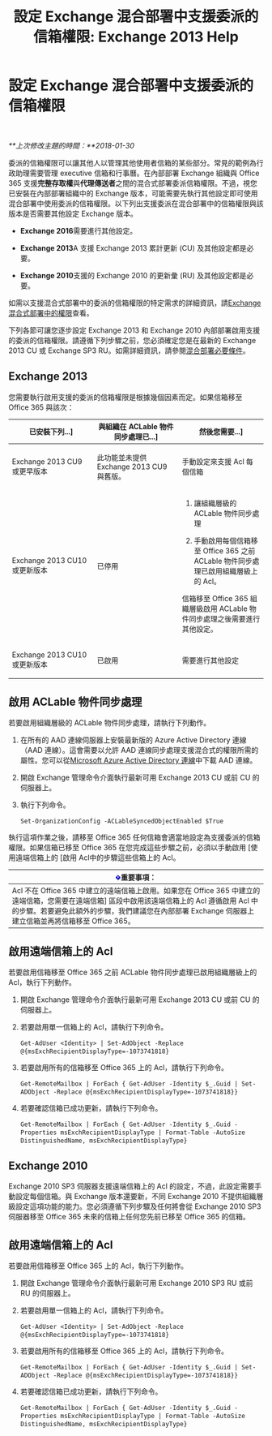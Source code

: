﻿---
title: '設定 Exchange 混合部署中支援委派的信箱權限: Exchange 2013 Help'
TOCTitle: 設定 Exchange 混合部署中支援委派的信箱權限
ms:assetid: a2a10cb3-4557-4ff5-8191-c653522f4512
ms:mtpsurl: https://technet.microsoft.com/zh-tw/library/Mt784505(v=EXCHG.150)
ms:contentKeyID: 74447337
ms.date: 05/23/2018
mtps_version: v=EXCHG.150
ms.translationtype: MT
---

# 設定 Exchange 混合部署中支援委派的信箱權限

 

_**上次修改主題的時間：**2018-01-30_

委派的信箱權限可以讓其他人以管理其他使用者信箱的某些部分。常見的範例為行政助理需要管理 executive 信箱和行事曆。在內部部署 Exchange 組織與 Office 365 支援**完整存取權**與**代理傳送者**之間的混合式部署委派信箱權限。不過，視您已安裝在內部部署組織中的 Exchange 版本，可能需要先執行其他設定即可使用混合部署中使用委派的信箱權限。以下列出支援委派在混合部署中的信箱權限與該版本是否需要其他設定 Exchange 版本。

  - **Exchange 2016**需要進行其他設定。

  - **Exchange 2013**A 支援 Exchange 2013 累計更新 (CU) 及其他設定都是必要。

  - **Exchange 2010**支援的 Exchange 2010 的更新彙 (RU) 及其他設定都是必要。

如需以支援混合式部署中的委派的信箱權限的特定需求的詳細資訊，請[Exchange 混合式部署中的權限](permissions-in-exchange-hybrid-deployments-exchange-2013-help.md)查看。

下列各節可讓您逐步設定 Exchange 2013 和 Exchange 2010 內部部署啟用支援的委派的信箱權限。請遵循下列步驟之前，您必須確定您是在最新的 Exchange 2013 CU 或 Exchange SP3 RU。如需詳細資訊，請參閱[混合部署必要條件](hybrid-deployment-prerequisites-exchange-2013-help.md)。

## Exchange 2013

您需要執行啟用支援的委派的信箱權限是根據幾個因素而定。如果信箱移至 Office 365 與該次：


<table>
<colgroup>
<col style="width: 33%" />
<col style="width: 33%" />
<col style="width: 33%" />
</colgroup>
<thead>
<tr class="header">
<th>已安裝下列...]</th>
<th>與組織在 ACLable 物件同步處理已...]</th>
<th>然後您需要...]</th>
</tr>
</thead>
<tbody>
<tr class="odd">
<td><p>Exchange 2013 CU9 或更早版本</p></td>
<td><p>此功能並未提供 Exchange 2013 CU9 與舊版。</p></td>
<td><p>手動設定來支援 Acl 每個信箱</p></td>
</tr>
<tr class="even">
<td><p>Exchange 2013 CU10 或更新版本</p></td>
<td><p>已停用</p></td>
<td><ol>
<li><p>讓組織層級的 ACLable 物件同步處理</p></li>
<li><p>手動啟用每個信箱移至 Office 365 之前 ACLable 物件同步處理已啟用組織層級上的 Acl。</p></li>
</ol>
<p>信箱移至 Office 365 組織層級啟用 ACLable 物件同步處理之後需要進行其他設定。</p></td>
</tr>
<tr class="odd">
<td><p>Exchange 2013 CU10 或更新版本</p></td>
<td><p>已啟用</p></td>
<td><p>需要進行其他設定</p></td>
</tr>
</tbody>
</table>


## 啟用 ACLable 物件同步處理

若要啟用組織層級的 ACLable 物件同步處理，請執行下列動作。

1.  在所有的 AAD 連線伺服器上安裝最新版的 Azure Active Directory 連線 （AAD 連線）。這會需要以允許 AAD 連線同步處理支援混合式的權限所需的屬性。您可以從[Microsoft Azure Active Directory 連線](http://go.microsoft.com/fwlink/p/?linkid=510956)中下載 AAD 連線。

2.  開啟 Exchange 管理命令介面執行最新可用 Exchange 2013 CU 或前 CU 的伺服器上。

3.  執行下列命令。
    
        Set-OrganizationConfig -ACLableSyncedObjectEnabled $True

執行這項作業之後，請移至 Office 365 任何信箱會適當地設定為支援委派的信箱權限。如果信箱已移至 Office 365 在您完成這些步驟之前，必須以手動啟用 \[使用遠端信箱上的 \[啟用 Acl中的步驟這些信箱上的 Acl。

<table>
<thead>
<tr class="header">
<th><img src="images/JJ906432.important(EXCHG.150).gif" title="重要事項" alt="重要事項" />重要事項：</th>
</tr>
</thead>
<tbody>
<tr class="odd">
<td>Acl 不在 Office 365 中建立的遠端信箱上啟用。如果您在 Office 365 中建立的遠端信箱，您需要在遠端信箱] 區段中啟用該遠端信箱上的 Acl 遵循啟用 Acl 中的步驟。若要避免此額外的步驟，我們建議您在內部部署 Exchange 伺服器上建立信箱並再將信箱移至 Office 365。</td>
</tr>
</tbody>
</table>


## 啟用遠端信箱上的 Acl

若要啟用信箱移至 Office 365 之前 ACLable 物件同步處理已啟用組織層級上的 Acl，執行下列動作。

1.  開啟 Exchange 管理命令介面執行最新可用 Exchange 2013 CU 或前 CU 的伺服器上。

2.  若要啟用單一信箱上的 Acl，請執行下列命令。
    
        Get-AdUser <Identity> | Set-AdObject -Replace @{msExchRecipientDisplayType=-1073741818}

3.  若要啟用所有的信箱移至 Office 365 上的 Acl，請執行下列命令。
    
        Get-RemoteMailbox | ForEach { Get-AdUser -Identity $_.Guid | Set-ADObject -Replace @{msExchRecipientDisplayType=-1073741818}}

4.  若要確認信箱已成功更新，請執行下列命令。
    
        Get-RemoteMailbox | ForEach { Get-AdUser -Identity $_.Guid -Properties msExchRecipientDisplayType | Format-Table -AutoSize DistinguishedName, msExchRecipientDisplayType}

## Exchange 2010

Exchange 2010 SP3 伺服器支援遠端信箱上的 Acl 的設定，不過，此設定需要手動設定每個信箱。與 Exchange 版本還要新，不同 Exchange 2010 不提供組織層級設定這項功能的能力。您必須遵循下列步驟及任何將會從 Exchange 2010 SP3 伺服器移至 Office 365 未來的信箱上任何您先前已移至 Office 365 的信箱。

## 啟用遠端信箱上的 Acl

若要啟用信箱移至 Office 365 上的 Acl，執行下列動作。

1.  開啟 Exchange 管理命令介面執行最新可用 Exchange 2010 SP3 RU 或前 RU 的伺服器上。

2.  若要啟用單一信箱上的 Acl，請執行下列命令。
    
        Get-AdUser <Identity> | Set-AdObject -Replace @{msExchRecipientDisplayType=-1073741818}

3.  若要啟用所有的信箱移至 Office 365 上的 Acl，請執行下列命令。
    
        Get-RemoteMailbox | ForEach { Get-AdUser -Identity $_.Guid | Set-ADObject -Replace @{msExchRecipientDisplayType=-1073741818}}

4.  若要確認信箱已成功更新，請執行下列命令。
    
        Get-RemoteMailbox | ForEach { Get-AdUser -Identity $_.Guid -Properties msExchRecipientDisplayType | Format-Table -AutoSize DistinguishedName, msExchRecipientDisplayType}

